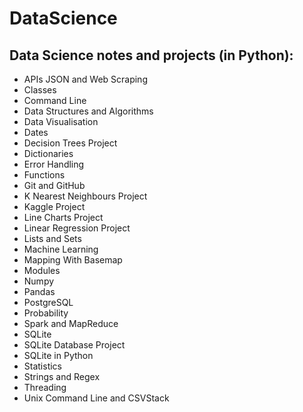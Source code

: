 # DataScience
## Data Science notes and projects (in Python):

- APIs JSON and Web Scraping
- Classes
- Command Line
- Data Structures and Algorithms
- Data Visualisation
- Dates
- Decision Trees Project
- Dictionaries
- Error Handling
- Functions
- Git and GitHub
- K Nearest Neighbours Project
- Kaggle Project
- Line Charts Project
- Linear Regression Project
- Lists and Sets
- Machine Learning
- Mapping With Basemap
- Modules
- Numpy
- Pandas
- PostgreSQL
- Probability
- Spark and MapReduce
- SQLite
- SQLite Database Project
- SQLite in Python
- Statistics
- Strings and Regex
- Threading
- Unix Command Line and CSVStack
